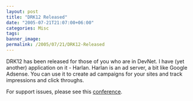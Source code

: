 ```yaml
---
layout: post
title: "DRK12 Released"
date: "2005-07-21T21:07:00+06:00"
categories: Misc 
tags: 
banner_image: 
permalink: /2005/07/21/DRK12-Released
---
```


DRK12 has been released for those of you who are in DevNet. I have (yet another) application on it - Harlan. Harlan is an ad server, a bit like Google Adsense. You can use it to create ad campaigns for your sites and track impressions and click throughs. 

For support issues, please see this <a href="http://ray.camdenfamily.com/forums/forums.cfm?conferenceid=3C04FA81-CBC4-8299-C180DF3E13D468CB">conference</a>.